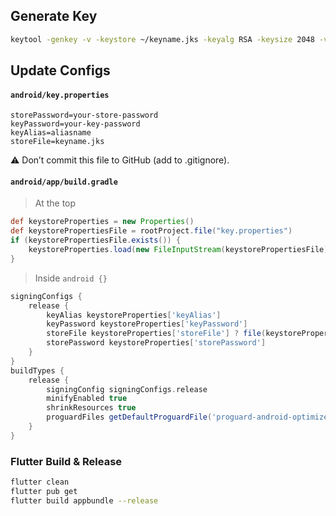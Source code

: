 ## Generate Key
```sh
keytool -genkey -v -keystore ~/keyname.jks -keyalg RSA -keysize 2048 -validity 10000 -alias aliasname
```

## Update Configs

#### `android/key.properties`
```properties
storePassword=your-store-password
keyPassword=your-key-password
keyAlias=aliasname
storeFile=keyname.jks
```
⚠️ Don’t commit this file to GitHub (add to .gitignore).

#### `android/app/build.gradle`
> At the top
```gradle
def keystoreProperties = new Properties()
def keystorePropertiesFile = rootProject.file("key.properties")
if (keystorePropertiesFile.exists()) {
    keystoreProperties.load(new FileInputStream(keystorePropertiesFile))
}
```

> Inside `android {}`
```gradle
signingConfigs {
    release {
        keyAlias keystoreProperties['keyAlias']
        keyPassword keystoreProperties['keyPassword']
        storeFile keystoreProperties['storeFile'] ? file(keystoreProperties['storeFile']) : null
        storePassword keystoreProperties['storePassword']
    }
}
buildTypes {
    release {
        signingConfig signingConfigs.release
        minifyEnabled true
        shrinkResources true
        proguardFiles getDefaultProguardFile('proguard-android-optimize.txt'), 'proguard-rules.pro'
    }
}
```

### Flutter Build & Release
```sh
flutter clean
flutter pub get
flutter build appbundle --release
```
